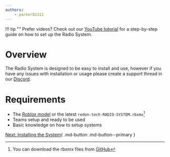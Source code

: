 ```yaml
---
authors:
    - parker02311
---
```


!!! tip ""
    Prefer videos? Check out our [YouTube tutorial](https://youtu.be/7m3UsATBVXw) for a step-by-step guide on how to set up the Radio System.

# Overview
The Radio System is designed to be easy to install and use, however if you have any issues with installation or usage please create a support thread in our [Discord](https://cdn.redon.tech/go/discord).

# Requirements
- The [Roblox model](https://create.roblox.com/store/asset/16849649949) or the latest `redon-tech-RADIO-SYSTEM.rbxmx`[^1]
- Teams setup and ready to be used
- Basic knowledge on how to setup systems

[Next: Installing the System](setup.md){ .md-button .md-button--primary }

[^1]: You can download the rbxmx files from [GitHub](https://github.com/Redon-Tech/Radio-System/releases/latest)